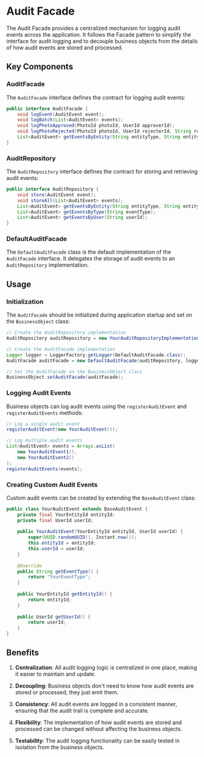# Audit Facade

The Audit Facade provides a centralized mechanism for logging audit events across the application. It follows the Facade pattern to simplify the interface for audit logging and to decouple business objects from the details of how audit events are stored and processed.

## Key Components

### AuditFacade

The `AuditFacade` interface defines the contract for logging audit events:

```java
public interface AuditFacade {
    void logEvent(AuditEvent event);
    void logBatch(List<AuditEvent> events);
    void logPhotoApproved(PhotoId photoId, UserId approverId);
    void logPhotoRejected(PhotoId photoId, UserId rejecterId, String reason);
    List<AuditEvent> getEventsByEntity(String entityType, String entityId);
}
```

### AuditRepository

The `AuditRepository` interface defines the contract for storing and retrieving audit events:

```java
public interface AuditRepository {
    void store(AuditEvent event);
    void storeAll(List<AuditEvent> events);
    List<AuditEvent> getEventsByEntity(String entityType, String entityId);
    List<AuditEvent> getEventsByType(String eventType);
    List<AuditEvent> getEventsByUser(String userId);
}
```

### DefaultAuditFacade

The `DefaultAuditFacade` class is the default implementation of the `AuditFacade` interface. It delegates the storage of audit events to an `AuditRepository` implementation.

## Usage

### Initialization

The `AuditFacade` should be initialized during application startup and set on the `BusinessObject` class:

```java
// Create the AuditRepository implementation
AuditRepository auditRepository = new YourAuditRepositoryImplementation();

// Create the AuditFacade implementation
Logger logger = LoggerFactory.getLogger(DefaultAuditFacade.class);
AuditFacade auditFacade = new DefaultAuditFacade(auditRepository, logger);

// Set the AuditFacade on the BusinessObject class
BusinessObject.setAuditFacade(auditFacade);
```

### Logging Audit Events

Business objects can log audit events using the `registerAuditEvent` and `registerAuditEvents` methods:

```java
// Log a single audit event
registerAuditEvent(new YourAuditEvent());

// Log multiple audit events
List<AuditEvent> events = Arrays.asList(
    new YourAuditEvent1(),
    new YourAuditEvent2()
);
registerAuditEvents(events);
```

### Creating Custom Audit Events

Custom audit events can be created by extending the `BaseAuditEvent` class:

```java
public class YourAuditEvent extends BaseAuditEvent {
    private final YourEntityId entityId;
    private final UserId userId;
    
    public YourAuditEvent(YourEntityId entityId, UserId userId) {
        super(UUID.randomUUID(), Instant.now());
        this.entityId = entityId;
        this.userId = userId;
    }
    
    @Override
    public String getEventType() {
        return "YourEventType";
    }
    
    public YourEntityId getEntityId() {
        return entityId;
    }
    
    public UserId getUserId() {
        return userId;
    }
}
```

## Benefits

1. **Centralization**: All audit logging logic is centralized in one place, making it easier to maintain and update.

2. **Decoupling**: Business objects don't need to know how audit events are stored or processed; they just emit them.

3. **Consistency**: All audit events are logged in a consistent manner, ensuring that the audit trail is complete and accurate.

4. **Flexibility**: The implementation of how audit events are stored and processed can be changed without affecting the business objects.

5. **Testability**: The audit logging functionality can be easily tested in isolation from the business objects.